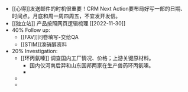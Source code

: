 - [[心得]]发送邮件的时机很重要！CRM Next Action要布局好写一部的日期、时间点。月底和周一周四周五，不宜发开发信。
- [[独立站]] 产品按照网页逻辑梳理 [[2022-11-30]]
- 40% Follow up:
	- [[FAV]]问卷填写-交给QA
	- [[STIM]]溴硝醇资料
- 20% Investigation:
	- [[环丙氨嗪]] 调查国内工厂情况、价格；上游关键原材料。
		- 国内仅河南后羿和山东国邦两家在生产兽药环丙氨嗪。
		-
	-
	-